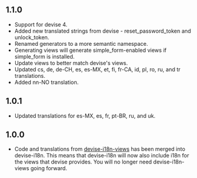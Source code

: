 ## 1.1.0

- Support for devise 4.
- Added new translated strings from devise - reset_password_token and unlock_token.
- Renamed generators to a more semantic namespace.
- Generating views will generate simple_form-enabled views if simple_form is installed.
- Update views to better match devise's views.
- Updated cs, de, de-CH, es, es-MX, et, fi, fr-CA, id, pl, ro, ru, and tr translations.
- Added nn-NO translation.

## 1.0.1

- Updated translations for es-MX, es, fr, pt-BR, ru, and uk.

## 1.0.0

- Code and translations from [devise-i18n-views](https://github.com/mcasimir/devise-i18n-views) has been merged into devise-i18n. This means that devise-i18n will now also include i18n for the views that devise provides. You will no longer need devise-i18n-views going forward.
